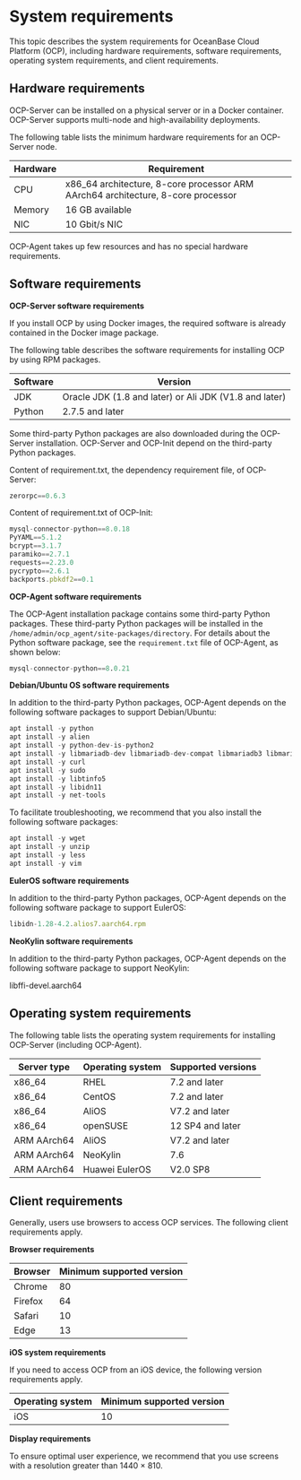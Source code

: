 System requirements 
========================================

This topic describes the system requirements for OceanBase Cloud Platform (OCP), including hardware requirements, software requirements, operating system requirements, and client requirements. 

**Hardware requirements** 
----------------------------------------------

OCP-Server can be installed on a physical server or in a Docker container. OCP-Server supports multi-node and high-availability deployments. 

The following table lists the minimum hardware requirements for an OCP-Server node. 


| **Hardware** |                                         **Requirement**                                          |
|--------------|--------------------------------------------------------------------------------------------------|
| CPU          | x86_64 architecture, 8-core processor ARM AArch64 architecture, 8-core processor |
| Memory       | 16 GB available                                                                                  |
| NIC          | 10 Gbit/s NIC                                                                                    |



OCP-Agent takes up few resources and has no special hardware requirements.

**Software requirements** 
----------------------------------------------

**OCP-Server software requirements** 

If you install OCP by using Docker images, the required software is already contained in the Docker image package. 

The following table describes the software requirements for installing OCP by using RPM packages. 


| **Software** |                      **Version**                       |
|--------------|--------------------------------------------------------|
| JDK          | Oracle JDK (1.8 and later) or Ali JDK (V1.8 and later) |
| Python       | 2.7.5 and later                                        |



Some third-party Python packages are also downloaded during the OCP-Server installation. OCP-Server and OCP-Init depend on the third-party Python packages. 

Content of requirement.txt, the dependency requirement file, of OCP-Server:

```javascript
zerorpc==0.6.3
```



Content of requirement.txt of OCP-Init:

```javascript
mysql-connector-python==8.0.18 
PyYAML==5.1.2 
bcrypt==3.1.7 
paramiko==2.7.1 
requests==2.23.0 
pycrypto==2.6.1 
backports.pbkdf2==0.1
```



**OCP-Agent software requirements** 

The OCP-Agent installation package contains some third-party Python packages. These third-party Python packages will be installed in the `/home/admin/ocp_agent/site-packages/directory`. For details about the Python software package, see the `requirement.txt` file of OCP-Agent, as shown below:

```sql
mysql-connector-python==8.0.21
```



**Debian/Ubuntu OS software requirements** 

In addition to the third-party Python packages, OCP-Agent depends on the following software packages to support Debian/Ubuntu: 

```javascript
apt install -y python
apt install -y alien
apt install -y python-dev-is-python2
apt install -y libmariadb-dev libmariadb-dev-compat libmariadb3 libmariadbclient-dev mariadb-client mariadb-common
apt install -y curl
apt install -y sudo
apt install -y libtinfo5
apt install -y libidn11
apt install -y net-tools
```



To facilitate troubleshooting, we recommend that you also install the following software packages:

```javascript
apt install -y wget
apt install -y unzip
apt install -y less
apt install -y vim
```



**EulerOS software requirements** 

In addition to the third-party Python packages, OCP-Agent depends on the following software package to support EulerOS:

```javascript
libidn-1.28-4.2.alios7.aarch64.rpm
```



**NeoKylin software requirements** 

In addition to the third-party Python packages, OCP-Agent depends on the following software package to support NeoKylin:

libffi-devel.aarch64

**Operating system requirements** 
------------------------------------------------------

The following table lists the operating system requirements for installing OCP-Server (including OCP-Agent). 


| **Server type** | **Operating system** | **Supported versions** |
|-----------------|----------------------|------------------------|
| x86_64          | RHEL                 | 7.2 and later          |
| x86_64          | CentOS               | 7.2 and later          |
| x86_64          | AliOS                | V7.2 and later         |
| x86_64          | openSUSE             | 12 SP4 and later       |
| ARM AArch64     | AliOS                | V7.2 and later         |
| ARM AArch64     | NeoKylin             | 7.6                    |
| ARM AArch64     | Huawei EulerOS       | V2.0 SP8               |



**Client requirements** 
--------------------------------------------

Generally, users use browsers to access OCP services. The following client requirements apply. 

**Browser requirements** 


| **Browser** | **Minimum supported version** |
|-------------|-------------------------------|
| Chrome      | 80                            |
| Firefox     | 64                            |
| Safari      | 10                            |
| Edge        | 13                            |



**iOS system requirements** 

If you need to access OCP from an iOS device, the following version requirements apply. 


| **Operating system** | **Minimum supported version** |
|----------------------|-------------------------------|
| iOS                  | 10                            |



**Display requirements** 

To ensure optimal user experience, we recommend that you use screens with a resolution greater than 1440 × 810.
